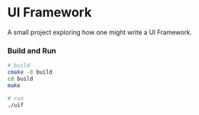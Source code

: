 # UI Framework

A small project exploring how one might write a UI Framework.

### Build and Run

```sh
# build
cmake -B build
cd build
make

# run
./uif
```
